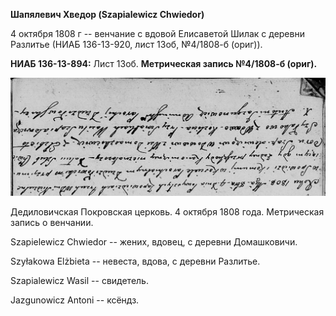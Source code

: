 **Шапялевич Хведор (Szapialewicz Chwiedor)**

4 октября 1808 г -- венчание с вдовой Елисаветой Шилак с деревни
Разлитье (НИАБ 136-13-920, лист 13об, №4/1808-б (ориг)).

**НИАБ 136-13-894:** Лист 13об. **Метрическая запись №4/1808-б (ориг).**

![](./media/d6b5c37d93afdcd52f54df58bcb012d15cd88f8a.png)

Дедиловичская Покровская церковь. 4 октября 1808 года. Метрическая
запись о венчании.

Szapielewicz Chwiedor -- жених, вдовец, с деревни Домашковичи.

Szyłakowa Elżbieta -- невеста, вдова, с деревни Разлитье.

Szapialewicz Wasil -- свидетель.

Jazgunowicz Antoni -- ксёндз.
